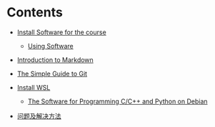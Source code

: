 
# Contents

* [Install Software for the course](./doc/InstallSoftware.md)

  * [Using Software](./doc/UseSoftware.md)

* [Introduction to Markdown](./doc/Introduction2Markdown(Chinese).md) 

* [The Simple Guide to Git](./doc/TheSimpleGit(Chinese).md) 

* [Install WSL](./doc/GuideWSL(Chinese).md) 

   * [The Software for Programming C/C++ and  Python on Debian](./doc/softwares_debian.md)

* [问题及解决方法](./doc/Problem_Solution.md)

